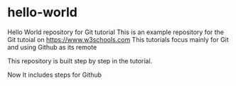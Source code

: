 # hello-world
Hello World repository for Git tutorial
This is an example repository for the Git tutoial on https://www.w3schools.com
This tutorials focus mainly for Git and using Github as its remote

This repository is built step by step in the tutorial.

Now It includes steps for Github
